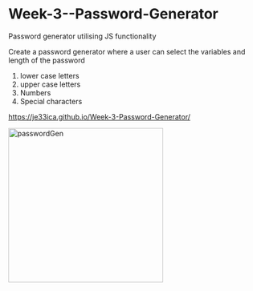 # Week-3--Password-Generator
Password generator utilising JS functionality 

Create a password generator where a user can select the variables and length of the password 

1. lower case letters
2. upper case letters
3. Numbers
4. Special characters 

https://je33ica.github.io/Week-3-Password-Generator/

<img width="308" alt="passwordGen" src="https://user-images.githubusercontent.com/67834752/103180070-3530a800-488a-11eb-91e5-b753018f5c6e.png">
